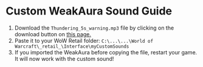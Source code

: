 # Custom WeakAura Sound Guide

1. Download the ```Thundering_5s_warning.mp3``` file by clicking on the download button on [this page.](https://github.com/critzd/weakauras/blob/main/thundering/media/Thundering_5s_warning.mp3)
2. Paste it to your WoW Retail folder: ```C:\...\...\World of Warcraft\_retail_\Interface\myCustomSounds```
3. If you imported the WeakAura before copying the file, restart your game. It will now work with the custom sound!
